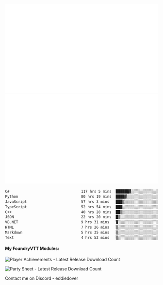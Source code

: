 
![](https://raw.githubusercontent.com/eddiedover/ghstats/master/generated/overview.svg)
![](https://raw.githubusercontent.com/eddiedover/ghstats/master/generated/languages.svg)

<!--START_SECTION:waka-->

```txt
C#                                 117 hrs 5 mins  ██████▓░░░░░░░░░░░░░░░░░░   27.02 %
Python                             80 hrs 19 mins  ████▓░░░░░░░░░░░░░░░░░░░░   18.53 %
JavaScript                         57 hrs 3 mins   ███▒░░░░░░░░░░░░░░░░░░░░░   13.16 %
TypeScript                         52 hrs 54 mins  ███░░░░░░░░░░░░░░░░░░░░░░   12.21 %
C++                                40 hrs 28 mins  ██▒░░░░░░░░░░░░░░░░░░░░░░   09.34 %
JSON                               22 hrs 20 mins  █▒░░░░░░░░░░░░░░░░░░░░░░░   05.16 %
VB.NET                             9 hrs 31 mins   ▓░░░░░░░░░░░░░░░░░░░░░░░░   02.20 %
HTML                               7 hrs 26 mins   ▒░░░░░░░░░░░░░░░░░░░░░░░░   01.72 %
Markdown                           5 hrs 35 mins   ▒░░░░░░░░░░░░░░░░░░░░░░░░   01.29 %
Text                               4 hrs 52 mins   ▒░░░░░░░░░░░░░░░░░░░░░░░░   01.12 %
```

<!--END_SECTION:waka-->

#### My FoundryVTT Modules:

  ![Player Achievements - Latest Release Download Count](https://img.shields.io/badge/dynamic/json?label=Player%20Achievements%20-%20Downloads@latest&query=assets%5B1%5D.download_count&url=https%3A%2F%2Fapi.github.com%2Frepos%2FEddieDover%2Ffvtt-player-achievements%2Freleases%2Flatest)

  ![Party Sheet - Latest Release Download Count](https://img.shields.io/badge/dynamic/json?label=Party%20Sheet%20-%20Downloads@latest&query=assets%5B1%5D.download_count&url=https%3A%2F%2Fapi.github.com%2Frepos%2FEddieDover%2Ffvtt-party-sheet%2Freleases%2Flatest)

<a rel="me" href="https://techhub.social/@EddieDover"></a>

Contact me on Discord - eddiedover
